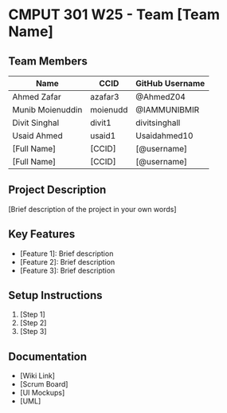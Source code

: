# CMPUT 301 W25 - Team [Team Name]

## Team Members

| Name        | CCID   | GitHub Username |
| ----------- | ------ | --------------- |
| Ahmed Zafar | azafar3 | @AhmedZ04    |
| Munib Moienuddin | moienudd | @IAMMUNIBMIR    |
| Divit Singhal | divit1 | divitsinghall     |
| Usaid Ahmed | usaid1 | Usaidahmed10     |
| [Full Name] | [CCID] | [@username]     |
| [Full Name] | [CCID] | [@username]     |

## Project Description

[Brief description of the project in your own words]

## Key Features

- [Feature 1]: Brief description
- [Feature 2]: Brief description
- [Feature 3]: Brief description

## Setup Instructions

1. [Step 1]
2. [Step 2]
3. [Step 3]

## Documentation

- [Wiki Link]
- [Scrum Board]
- [UI Mockups]
- [UML]
